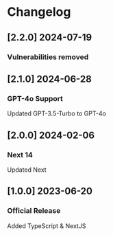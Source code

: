 # Changelog

## [2.2.0] 2024-07-19

### Vulnerabilities removed

## [2.1.0] 2024-06-28

### GPT-4o Support

Updated GPT-3.5-Turbo to GPT-4o

## [2.0.0] 2024-02-06

### Next 14

Updated Next

## [1.0.0] 2023-06-20

### Official Release

Added TypeScript & NextJS
